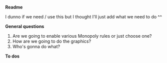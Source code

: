**Readme**

I dunno if we need / use this but I thought I'll just add what we need to do ^^

**General questions**
1) Are we going to enable various Monopoly rules or just choose one?
2) How are we going to do the graphics?
3) Who's gonna do what?

**To dos**